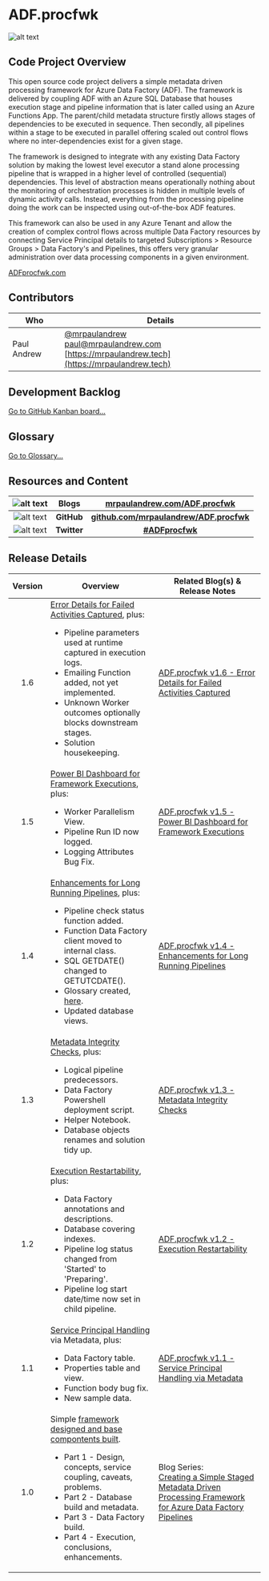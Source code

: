 # ADF.procfwk

![alt text](https://mrpaulandrew.files.wordpress.com/2020/03/adfprocfwk-icon.png "ADF.procfwk Icon")

## Code Project Overview

This open source code project delivers a simple metadata driven processing framework for Azure Data Factory (ADF). The framework is delivered by coupling ADF with an Azure SQL Database that houses execution stage and pipeline information that is later called using an Azure Functions App. The parent/child metadata structure firstly allows stages of dependencies to be executed in sequence. Then secondly, all pipelines within a stage to be executed in parallel offering scaled out control flows where no inter-dependencies exist for a given stage.

The framework is designed to integrate with any existing Data Factory solution by making the lowest level executor a stand alone processing pipeline that is wrapped in a higher level of controlled (sequential) dependencies. This level of abstraction means operationally nothing about the monitoring of orchestration processes is hidden in multiple levels of dynamic activity calls. Instead, everything from the processing pipeline doing the work can be inspected using out-of-the-box ADF features.

This framework can also be used in any Azure Tenant and allow the creation of complex control flows across multiple Data Factory resources by connecting Service Principal details to targeted Subscriptions > Resource Groups > Data Factory's and Pipelines, this offers very granular administration over data processing components in a given environment.

[ADFprocfwk.com](http://ADFprocfwk.com/)

 ## Contributors

| Who | Details |
|------------|-------------|
|Paul Andrew |[@mrpaulandrew](https://twitter.com/mrpaulandrew)<br/>[paul@mrpaulandrew.com](mailto:paul@mrpaulandrew.com)<br/>[https://mrpaulandrew.tech](https://mrpaulandrew.tech)|

## Development Backlog
[Go to GitHub Kanban board...](https://github.com/mrpaulandrew/ADF.procfwk/projects/1)

## Glossary

[Go to Glossary...](https://github.com/mrpaulandrew/ADF.procfwk/blob/master/Glossary.md)

## Resources and Content

| ![alt text](https://mrpaulandrew.files.wordpress.com/2020/03/azure-square-logo.png?w=75 "Blog Icon") | Blogs |[mrpaulandrew.com/ADF.procfwk](https://mrpaulandrew.com/category/azure/data-factory/adf-procfwk/)|
|:----:|:----:|:----:|
| ![alt text](https://mrpaulandrew.files.wordpress.com/2018/11/github-icon.png?w=75 "GitHub Icon") | **GitHub** |**[github.com/mrpaulandrew/ADF.procfwk](https://github.com/mrpaulandrew/ADF.procfwk)**  |
| ![alt text](https://mrpaulandrew.files.wordpress.com/2020/03/twitterlogo.png?w=75 "Twitter Icon") | **Twitter** |**[#ADFprocfwk](https://twitter.com/search?q=%23ADFprocfwk&amp;src=hashtag_click)** |

## Release Details

| Version | Overview | Related Blog(s) & Release Notes |
|:----:|--------------|--------|
| 1.6 |<u>Error Details for Failed Activities Captured</u>, plus:<ul><li>Pipeline parameters used at runtime captured in execution logs.</li><li>Emailing Function added, not yet implemented.</li><li>Unknown Worker outcomes optionally blocks downstream stages.</li><li>Solution housekeeping.</li></ul> |[ADF.procfwk v1.6 - Error Details for Failed Activities Captured](https://mrpaulandrew.com/) |
| 1.5 |<u>Power BI Dashboard for Framework Executions</u>, plus:<ul><li>Worker Parallelism View.</li><li>Pipeline Run ID now logged.</li><li>Logging Attributes Bug Fix.</li></ul> |[ADF.procfwk v1.5 - Power BI Dashboard for Framework Executions](https://mrpaulandrew.com/2020/05/01/adf-procfwk-v1-5-power-bi-dashboard-for-framework-executions/) |
| 1.4 |<u>Enhancements for Long Running Pipelines</u>, plus:<ul><li>Pipeline check status function added.</li><li>Function Data Factory client moved to internal class.</li><li>SQL GETDATE() changed to GETUTCDATE().</li><li>Glossary created, [here](https://github.com/mrpaulandrew/ADF.procfwk/blob/master/Glossary.md).</li><li>Updated database views.</li></ul>  |[ADF.procfwk v1.4 - Enhancements for Long Running Pipelines](https://mrpaulandrew.com/2020/04/20/adf-procfwk-v1-4-enhancements-for-long-running-pipelines/) |
| 1.3 |<u>Metadata Integrity Checks</u>, plus: <ul><li>Logical pipeline predecessors.</li><li>Data Factory Powershell deployment script.</li><li>Helper Notebook.</li><li>Database objects renames and solution tidy up.</li></ul> |[ADF.procfwk v1.3 - Metadata Integrity Checks](https://mrpaulandrew.com/2020/04/07/adf-procfwk-v1-3-metadata-integrity-checks/)  |
| 1.2 |<u>Execution Restartability</u>, plus: <ul><li>Data Factory annotations and descriptions.</li><li>Database covering indexes.</li><li>Pipeline log status changed from 'Started' to 'Preparing'.</li><li>Pipeline log start date/time now set in child pipeline.</li></ul> |[ADF.procfwk v1.2 - Execution Restartability](https://mrpaulandrew.com/2020/03/24/adf-procfwk-v1-2-execution-restartability/)  |
| 1.1 |<u>Service Principal Handling</u> via Metadata, plus: <ul><li>Data Factory table.</li><li>Properties table and view.</li><li>Function body bug fix.</li><li>New sample data.</li></ul> |[ADF.procfwk v1.1 - Service Principal Handling via Metadata](https://mrpaulandrew.com/2020/03/17/adf-procfwk-v1-1-service-principal-handling-via-metadata/) |
| 1.0 |Simple <u>framework designed and base compontents built</u>.<br/><ul><li>Part 1 - Design, concepts, service coupling, caveats, problems.</li><li>Part 2 - Database build and metadata.</li><li>Part 3 - Data Factory build.</li><li>Part 4 - Execution, conclusions, enhancements.</li></ul>|Blog Series: <br/>[Creating a Simple Staged Metadata Driven Processing Framework for Azure Data Factory Pipelines](https://mrpaulandrew.com/2020/02/25/creating-a-simple-staged-metadata-driven-processing-framework-for-azure-data-factory-pipelines-part-1-of-4/) |